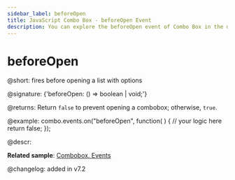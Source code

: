 ```yaml
---
sidebar_label: beforeOpen
title: JavaScript Combo Box - beforeOpen Event 
description: You can explore the beforeOpen event of Combo Box in the documentation of the DHTMLX JavaScript UI library. Browse developer guides and API reference, try out code examples and live demos, and download a free 30-day evaluation version of DHTMLX Suite 7.
---
```


# beforeOpen

@short: fires before opening a list with options

@signature: {'beforeOpen: () => boolean | void;'}

@returns:
Return `false` to prevent opening a combobox; otherwise, `true`.

@example:
combo.events.on("beforeOpen", function( ) {
    // your logic here
    return false;
});

@descr:

**Related sample**: [Combobox. Events](https://snippet.dhtmlx.com/n70eqx5l)

@changelog: added in v7.2
